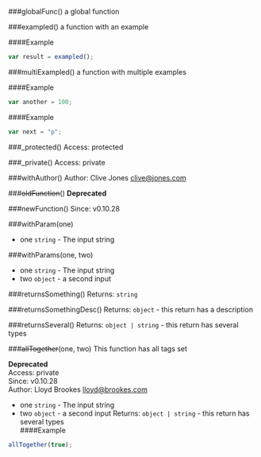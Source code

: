 
###globalFunc()
a global function

  

###exampled()
a function with an example

  
####Example
```js
var result = exampled();
```

###multiExampled()
a function with multiple examples

  
####Example
```js
var another = 100;
```
####Example
```js
var next = "p";
```

###_protected()
Access: protected  
  

###_private()
Access: private  
  

###withAuthor()
Author: Clive Jones <clive@jones.com>  
  

###~~oldFunction~~()
**Deprecated**  
  

###newFunction()
Since: v0.10.28  
  

###withParam(one)
 - one `string` - The input string
  

###withParams(one, two)
 - one `string` - The input string
 - two `object` - a second input
  

###returnsSomething()
Returns: `string`  

###returnsSomethingDesc()
Returns: `object` - this return has a description  

###returnsSeveral()
Returns: `object | string` - this return has several types  

###~~allTogether~~(one, two)
This function has all tags set

**Deprecated**  
Access: private  
Since: v0.10.28  
Author: Lloyd Brookes <lloyd@brookes.com>  
 - one `string` - The input string
 - two `object` - a second input
Returns: `object | string` - this return has several types  
####Example
```js
allTogether(true);
```
